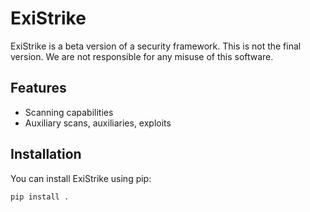 # ExiStrike

ExiStrike is a beta version of a security framework. This is not the final version. We are not responsible for any misuse of this software.

## Features

- Scanning capabilities
- Auxiliary scans, auxiliaries, exploits
## Installation

You can install ExiStrike using pip:

```bash
pip install .
